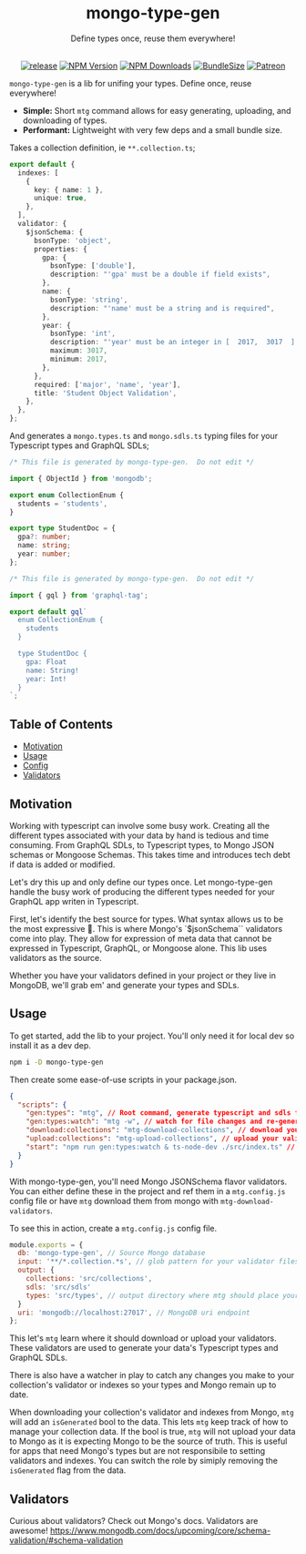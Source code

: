 <h1 align="center">mongo-type-gen</h1>
<div align="center" dir="auto">
Define types once, reuse them everywhere!
</div>
<br/>

<div align="center" dir="auto">

[![release](https://github.com/PaulSavignano/mongo-type-gen/actions/workflows/release.yaml/badge.svg)](https://github.com/PaulSavignano/mongo-type-gen/actions/workflows/release.yaml)
[![NPM Version](https://img.shields.io/npm/v/mongo-type-gen.svg?style=flat)](https://www.npmjs.com/package/mongo-type-gen)
[![NPM Downloads](https://img.shields.io/npm/dm/mongo-type-gen.svg?style=flat)](https://npmcharts.com/compare/mongo-type-gen?minimal=true)
[![BundleSize](https://img.shields.io/bundlephobia/minzip/mongo-type-gen.svg)](https://bundlephobia.com/result?p=mongo-type-gen)
[![Patreon](https://img.shields.io/badge/patreon-support%20the%20author-blue.svg)](https://www.patreon.com/PaulSavignano)

</div>

`mongo-type-gen` is a lib for unifing your types. Define once, reuse everywhere!

- **Simple:** Short `mtg` command allows for easy generating, uploading, and downloading of types.
- **Performant:** Lightweight with very few deps and a small bundle size.

Takes a collection definition, ie `**.collection.ts`;

```ts
export default {
  indexes: [
    {
      key: { name: 1 },
      unique: true,
    },
  ],
  validator: {
    $jsonSchema: {
      bsonType: 'object',
      properties: {
        gpa: {
          bsonType: ['double'],
          description: "'gpa' must be a double if field exists",
        },
        name: {
          bsonType: 'string',
          description: "'name' must be a string and is required",
        },
        year: {
          bsonType: 'int',
          description: "'year' must be an integer in [  2017,  3017  ] and is required",
          maximum: 3017,
          minimum: 2017,
        },
      },
      required: ['major', 'name', 'year'],
      title: 'Student Object Validation',
    },
  },
};
```

And generates a `mongo.types.ts` and `mongo.sdls.ts` typing files for your Typescript types and GraphQL SDLs;

```ts
/* This file is generated by mongo-type-gen.  Do not edit */

import { ObjectId } from 'mongodb';

export enum CollectionEnum {
  students = 'students',
}

export type StudentDoc = {
  gpa?: number;
  name: string;
  year: number;
};
```

```ts
/* This file is generated by mongo-type-gen.  Do not edit */

import { gql } from 'graphql-tag';

export default gql`
  enum CollectionEnum {
    students
  }

  type StudentDoc {
    gpa: Float
    name: String!
    year: Int!
  }
`;
```

## Table of Contents

- [Motivation](#motivation)
- [Usage](#usage)
- [Config](#config)
- [Validators](#validators)

## Motivation

Working with typescript can involve some busy work. Creating all the different types associated with your data by hand is tedious and time consuming. From GraphQL SDLs, to Typescript types, to Mongo JSON schemas or Mongoose Schemas. This takes time and introduces tech debt if data is added or modified.

Let's dry this up and only define our types once. Let mongo-type-gen handle the busy work of producing the different types needed for your GraphQL app writen in Typescript.

First, let's identify the best source for types. What syntax allows us to be the most expressive 🤔.
This is where Mongo's `$jsonSchema`` validators come into play. They allow for expression of meta data that cannot be expressed in Typescript, GraphQL, or Mongoose alone. This lib uses validators as the source.

Whether you have your validators defined in your project or they live in MongoDB, we'll grab em' and generate your types and SDLs.

## Usage

To get started, add the lib to your project. You'll only need it for local dev so install it as a dev dep.

```bash
npm i -D mongo-type-gen
```

Then create some ease-of-use scripts in your package.json.

```json
{
  "scripts": {
    "gen:types": "mtg", // Root command, generate typescript and sdls from your **.collection.ts files
    "gen:types:watch": "mtg -w", // watch for file changes and re-generate types
    "download:collections": "mtg-download-collections", // download your validators and indexes from Mongo
    "upload:collections": "mtg-upload-collections", // upload your validators and indexes to Mongo
    "start": "npm run gen:types:watch & ts-node-dev ./src/index.ts" // start mtg in watch mode with your app
  }
}
```

With mongo-type-gen, you'll need Mongo JSONSchema flavor validators. You can either define these in the project and ref them in a `mtg.config.js` config file or have `mtg` download them from mongo with `mtg-download-validators`.

To see this in action, create a `mtg.config.js` config file.

```js
module.exports = {
  db: 'mongo-type-gen', // Source Mongo database
  input: '**/*.collection.*s', // glob pattern for your validator files so mtg knows how to find them
  output: {
    collections: 'src/collections',
    sdls: 'src/sdls'
    types: 'src/types', // output directory where mtg should place your generated types
  }
  uri: 'mongodb://localhost:27017', // MongoDB uri endpoint
};
```

This let's `mtg` learn where it should download or upload your validators. These validators are used to generate your data's Typescript types and GraphQL SDLs.

There is also have a watcher in play to catch any changes you make to your collection's validator or indexes so your types and Mongo remain up to date.

When downloading your collection's validator and indexes from Mongo, `mtg` will add an `isGenerated` bool to the data. This lets `mtg` keep track of how to manage your collection data. If the bool is true, `mtg` will not upload your data to Mongo as it is expecting Mongo to be the source of truth. This is useful for apps that need Mongo's types but are not responsibile to setting validators and indexes. You can switch the role by simiply removing the `isGenerated` flag from the data.

## Validators

Curious about validators? Check out Mongo's docs. Validators are awesome!
https://www.mongodb.com/docs/upcoming/core/schema-validation/#schema-validation
